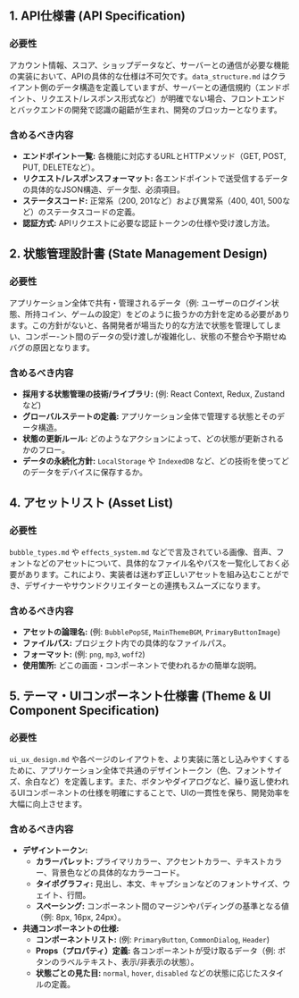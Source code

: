 
## 1. API仕様書 (API Specification)

### 必要性
アカウント情報、スコア、ショップデータなど、サーバーとの通信が必要な機能の実装において、APIの具体的な仕様は不可欠です。`data_structure.md` はクライアント側のデータ構造を定義していますが、サーバーとの通信規約（エンドポイント、リクエスト/レスポンス形式など）が明確でない場合、フロントエンドとバックエンドの開発で認識の齟齬が生まれ、開発のブロッカーとなります。

### 含めるべき内容
- **エンドポイント一覧:** 各機能に対応するURLとHTTPメソッド（GET, POST, PUT, DELETEなど）。
- **リクエスト/レスポンスフォーマット:** 各エンドポイントで送受信するデータの具体的なJSON構造、データ型、必須項目。
- **ステータスコード:** 正常系（200, 201など）および異常系（400, 401, 500など）のステータスコードの定義。
- **認証方式:** APIリクエストに必要な認証トークンの仕様や受け渡し方法。

## 2. 状態管理設計書 (State Management Design)

### 必要性
アプリケーション全体で共有・管理されるデータ（例: ユーザーのログイン状態、所持コイン、ゲームの設定）をどのように扱うかの方針を定める必要があります。この方針がないと、各開発者が場当たり的な方法で状態を管理してしまい、コンポー-ント間のデータの受け渡しが複雑化し、状態の不整合や予期せぬバグの原因となります。

### 含めるべき内容
- **採用する状態管理の技術/ライブラリ:** (例: React Context, Redux, Zustandなど)
- **グローバルステートの定義:** アプリケーション全体で管理する状態とそのデータ構造。
- **状態の更新ルール:** どのようなアクションによって、どの状態が更新されるかのフロー。
- **データの永続化方針:** `LocalStorage` や `IndexedDB` など、どの技術を使ってどのデータをデバイスに保存するか。

## 4. アセットリスト (Asset List)

### 必要性
`bubble_types.md` や `effects_system.md` などで言及されている画像、音声、フォントなどのアセットについて、具体的なファイル名やパスを一覧化しておく必要があります。これにより、実装者は迷わず正しいアセットを組み込むことができ、デザイナーやサウンドクリエイターとの連携もスムーズになります。

### 含めるべき内容
- **アセットの論理名:** (例: `BubblePopSE`, `MainThemeBGM`, `PrimaryButtonImage`)
- **ファイルパス:** プロジェクト内での具体的なファイルパス。
- **フォーマット:** (例: `png`, `mp3`, `woff2`)
- **使用箇所:** どこの画面・コンポーネントで使われるかの簡単な説明。

## 5. テーマ・UIコンポーネント仕様書 (Theme & UI Component Specification)

### 必要性
`ui_ux_design.md` や各ページのレイアウトを、より実装に落とし込みやすくするために、アプリケーション全体で共通のデザイントークン（色、フォントサイズ、余白など）を定義します。また、ボタンやダイアログなど、繰り返し使われるUIコンポーネントの仕様を明確にすることで、UIの一貫性を保ち、開発効率を大幅に向上させます。

### 含めるべき内容
- **デザイントークン:**
    - **カラーパレット:** プライマリカラー、アクセントカラー、テキストカラー、背景色などの具体的なカラーコード。
    - **タイポグラフィ:** 見出し、本文、キャプションなどのフォントサイズ、ウェイト、行間。
    - **スペーシング:** コンポーネント間のマージンやパディングの基準となる値（例: 8px, 16px, 24px）。
- **共通コンポーネントの仕様:**
    - **コンポーネントリスト:** (例: `PrimaryButton`, `CommonDialog`, `Header`)
    - **Props（プロパティ）定義:** 各コンポーネントが受け取るデータ（例: ボタンのラベルテキスト、表示/非表示の状態）。
    - **状態ごとの見た目:** `normal`, `hover`, `disabled` などの状態に応じたスタイルの定義。
